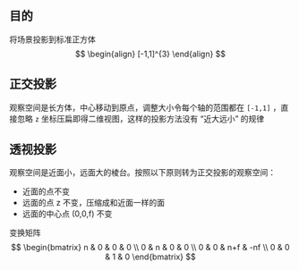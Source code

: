 ## 目的

将场景投影到标准正方体
$$
\begin{align}
[-1,1]^{3}
\end{align}
$$

## 正交投影

观察空间是长方体，中心移动到原点，调整大小令每个轴的范围都在 `[-1,1]` ，直接忽略 `z` 坐标压扁即得二维视图，这样的投影方法没有 “近大远小” 的规律

## 透视投影

观察空间是近面小，远面大的棱台。按照以下原则转为正交投影的观察空间：
- 近面的点不变
- 远面的点 z 不变，压缩成和近面一样的面
- 远面的中心点 (0,0,f) 不变

变换矩阵
$$
\begin{bmatrix}
n & 0 & 0 & 0 \\
0 & n & 0 & 0 \\
0 & 0 & n+f & -nf \\
0 & 0 & 1 & 0
\end{bmatrix}
$$